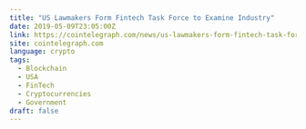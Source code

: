 ```yaml
---
title: "US Lawmakers Form Fintech Task Force to Examine Industry"
date: 2019-05-09T23:05:00Z
link: https://cointelegraph.com/news/us-lawmakers-form-fintech-task-force-to-examine-industry?utm_medium=RSS&utm_source=news.12bit.vn
site: cointelegraph.com
language: crypto
tags:
  - Blockchain
  - USA
  - FinTech
  - Cryptocurrencies
  - Government
draft: false
---
```


